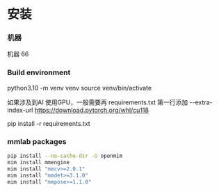
# 安装

### 机器
机器 66


### Build environment
python3.10 -m venv venv
source venv/bin/activate

如果涉及到AI 使用GPU，一般需要再 requirements.txt 第一行添加 
--extra-index-url https://download.pytorch.org/whl/cu118

pip install -r requirements.txt 

### mmlab packages
```bash
pip install --no-cache-dir -U openmim 
mim install mmengine 
mim install "mmcv>=2.0.1" 
mim install "mmdet>=3.1.0" 
mim install "mmpose>=1.1.0" 
```
